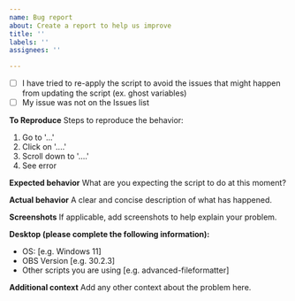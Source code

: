 ```yaml
---
name: Bug report
about: Create a report to help us improve
title: ''
labels: ''
assignees: ''

---
```


- [ ] I have tried to re-apply the script to avoid the issues that might happen from updating the script (ex. ghost variables)
- [ ] My issue was not on the Issues list

**To Reproduce**
Steps to reproduce the behavior:
1. Go to '...'
2. Click on '....'
3. Scroll down to '....'
4. See error

**Expected behavior**
What are you expecting the script to do at this moment?

**Actual behavior**
A clear and concise description of what has happened.

**Screenshots**
If applicable, add screenshots to help explain your problem.

**Desktop (please complete the following information):**
 - OS: [e.g. Windows 11]
 - OBS Version [e.g. 30.2.3]
 - Other scripts you are using [e.g. advanced-fileformatter]

 
**Additional context**
Add any other context about the problem here.
